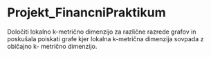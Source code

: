 # Projekt_FinancniPraktikum

Določiti lokalno k-metrično dimenzijo za različne razrede grafov in poskušala poiskati grafe kjer lokalna k-metrična dimenzija sovpada z običajno k- metrično dimenzijo.
